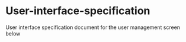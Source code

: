 # User-interface-specification
User interface specification document for the user management screen below 
